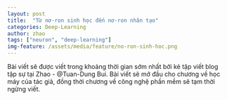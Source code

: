 ```yaml
---
layout: post
title:  "Từ nơ-ron sinh học đến nơ-ron nhân tạo"
categories: Deep-Learning
author: zhao
tags: ["neuron", "deep-learning"]
img-feature: /assets/media/feature/no-ron-sinh-hoc.png
---
```


Bài viết sẽ được viết trong khoảng thời gian sớm nhất bởi kẻ tập viết blog tập sự tại Zhao - @Tuan-Dung Bui. Bài viết sẽ mở đầu cho chương về học máy của tác giả, đồng thời chương về công nghệ phần mềm sẽ tạm thời ngừng viết.